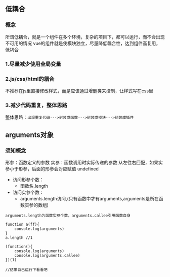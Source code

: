 <!--
 * @Author: your name
 * @Date: 2020-06-28 16:21:58
 * @LastEditTime: 2020-06-30 15:05:05
 * @LastEditors: Please set LastEditors
 * @Description: In User Settings Edit
 * @FilePath: /web/js小知识.md
--> 
## 低耦合
### 概念
所谓低耦合，就是一个组件在多个环境，复杂的项目下，都可以运行，而不会出现不可用的情况
vue的组件就是使模块独立，尽量降低耦合性，达到组件高复用，低耦合
### 1.尽量减少使用全局变量
### 2.js/css/html的耦合
不推荐在js里直接修改样式，而是应该通过增删类来控制，让样式写在css里
### 3.减少代码重复，整体思路
整体思路：`出现重复代码--->封装成函数--->封装成模块--->封装成插件`

## arguments对象
### 须知概念
形参：函数定义的参数
实参：函数调用时实际传递的参数
从左往右匹配，如果实参小于形参，后面的形参会对应赋值 undefined
- 访问形参个数：
    - 函数名.length
- 访问实参个数：
    - arguments.length访问,(只有函数中才有arguments,arguments是所在函数实参的数组)
    
`arguments.length为函数实参个数，arguments.callee引用函数自身`

```
function a(ff){
    console.log(arguments)
}
a.length //1

(function(){
    console.log(arguments)
    console.log(arguments.callee)
})(1)

//结果自己运行下看看吧
```


